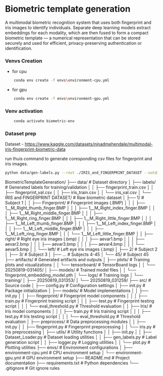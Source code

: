 # Biometric template generation

A multimodal biometric recognition system that uses both fingerprint and iris images to identify individuals. Separate deep learning models extract embeddings for each modality, which are then fused to form a compact biometric template — a numerical representation that can be stored securely and used for efficient, privacy-preserving authentication or identification.

### Venvs Creation

- for cpu

```bash
    conda env create -f envs\environment-cpu.yml
```

- for gpu

```bash
    conda env create -f envs\environment-gpu.yml
```

### Venv activation

```bash
    conda activate biometric-env
```

### Dataset prep
Dataset - https://www.kaggle.com/datasets/ninadmehendale/multimodal-iris-fingerprint-biometric-data

run thuis command to generate coresponding csv files for fingerprint and iris images.

```bash
python data/gen-labels.py --root ./IRIS_and_FINGERPRINT_DATASET --outdir ./labels
```

BiometricTemplateGeneration/
├── data/                          # Dataset directory
│   ├── labels/                    # Generated labels for training/validation
│   │   ├── fingerprint_train.csv
│   │   ├── fingerprint_val.csv
│   │   ├── iris_train.csv
│   │   └── iris_val.csv
│   └── IRIS and FINGERPRINT DATASET/  # Raw biometric dataset
│       ├── 1/                     # Subject 1
│       │   ├── Fingerprint/       # Fingerprint images (.BMP)
│       │   │   ├── 1__M_Right_thumb_finger.BMP
│       │   │   ├── 1__M_Right_index_finger.BMP
│       │   │   ├── 1__M_Right_middle_finger.BMP
│       │   │   ├── 1__M_Right_ring_finger.BMP
│       │   │   ├── 1__M_Right_little_finger.BMP
│       │   │   ├── 1__M_Left_thumb_finger.BMP
│       │   │   ├── 1__M_Left_index_finger.BMP
│       │   │   ├── 1__M_Left_middle_finger.BMP
│       │   │   ├── 1__M_Left_ring_finger.BMP
│       │   │   └── 1__M_Left_little_finger.BMP
│       │   ├── right/             # Right eye iris images (.bmp)
│       │   │   ├── aevar1.bmp
│       │   │   ├── aevar2.bmp
│       │   │   ├── aevar3.bmp
│       │   │   ├── aevar4.bmp
│       │   │   └── aevar5.bmp
│       │   └── left/              # Left eye iris images (.bmp)
│       ├── 2/                     # Subject 2
│       ├── 3/                     # Subject 3
│       ├── ...                    # Subjects 4-45
│       └── 45/                    # Subject 45
├── artifacts/                     # Generated artifacts and outputs
│   ├── plots/                     # Training plots and visualizations
│   │   └── tensorboard/           # TensorBoard logs
│   │       └── 20250819-031405/
│   ├── models/                    # Trained model files
│   │   └── fingerprint_embedding_model.pth
│   └── logs/                      # Training logs
│       └── training/
│           ├── 20250819_031353/
│           └── 20250819_031259/
├── src/                           # Source code
│   ├── config.py                  # Configuration settings
│   ├── init.py                    # Package initialization
│   ├── models/                    # Model implementations
│   │   ├── init.py
│   │   ├── fingerprint/           # Fingerprint model components
│   │   │   ├── train.py           # Fingerprint training script
│   │   │   ├── test.py            # Fingerprint testing script
│   │   │   └── eval_threshold.py  # Threshold evaluation
│   │   ├── Iris/                  # Iris model components
│   │   │   ├── train.py           # Iris training script
│   │   │   ├── test.py            # Iris testing script
│   │   │   └── eval_threshold.py  # Threshold evaluation
│   ├── preprocess/                # Data preprocessing modules
│   │   ├── init.py
│   │   ├── fingerprint.py         # Fingerprint preprocessing
│   │   └── iris.py                # Iris preprocessing
│   ├── utils/                     # Utility functions
│   │   ├── init.py
│   │   ├── Dataset_Loader.py      # Dataset loading utilities
│   │   ├── gen_labels.py          # Label generation script
│   │   ├── logger.py              # Logging utilities
│   │   └── plot.py                # Plotting utilities
├── envs/                          # Environment configurations
│   ├── environment-cpu.yml        # CPU environment setup
│   └── environment-gpu.yml        # GPU environment setup
├── README.md                      # Project documentation
├── requirements.txt               # Python dependencies
└── .gitignore                     # Git ignore rules